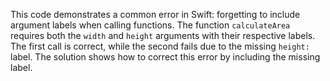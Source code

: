 This code demonstrates a common error in Swift: forgetting to include argument labels when calling functions. The function `calculateArea` requires both the `width` and `height` arguments with their respective labels. The first call is correct, while the second fails due to the missing `height:` label. The solution shows how to correct this error by including the missing label.